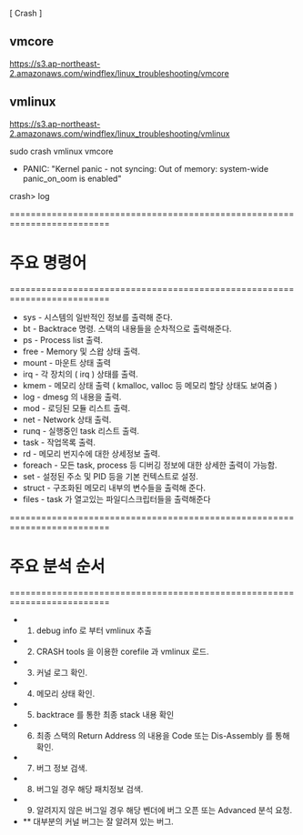 [ Crash ]

## vmcore
https://s3.ap-northeast-2.amazonaws.com/windflex/linux_troubleshooting/vmcore

## vmlinux
https://s3.ap-northeast-2.amazonaws.com/windflex/linux_troubleshooting/vmlinux


sudo crash vmlinux vmcore
 - PANIC: "Kernel panic - not syncing: Out of memory: system-wide panic_on_oom is enabled"

crash> log



=========================================================================
# 주요 명령어
=========================================================================

- sys - 시스템의 일반적인 정보를 출력해 준다.
- bt - Backtrace 명령. 스택의 내용들을 순차적으로 출력해준다.
- ps - Process list 출력.
- free - Memory 및 스왑 상태 출력.
- mount - 마운트 상태 출력
- irq - 각 장치의 ( irq ) 상태를 출력.
- kmem - 메모리 상태 출력 ( kmalloc, valloc 등 메모리 할당 상태도 보여줌 )
- log - dmesg 의 내용을 출력.
- mod - 로딩된 모듈 리스트 출력.
- net - Network 상태 출력.
- runq - 실행중인 task 리스트 출력.
- task - 작업목록 출력.
- rd - 메모리 번지수에 대한 상세정보 출력.
- foreach - 모든 task, process 등 디버깅 정보에 대한 상세한 출력이 가능함.
- set - 설정된 주소 및 PID 등을 기본 컨텍스트로 설정.
- struct - 구조화된 메모리 내부의 변수들을 출력해 준다.
- files - task 가 열고있는 파일디스크립터들을 출력해준다


=========================================================================
# 주요 분석 순서
=========================================================================

- 1. debug info 로 부터 vmlinux 추출
- 2. CRASH tools 을 이용한 corefile 과 vmlinux 로드.
- 3. 커널 로그 확인.
- 4. 메모리 상태 확인.
- 5. backtrace 를 통한 최종 stack 내용 확인
- 6. 최종 스택의 Return Address 의 내용을 Code 또는 Dis-Assembly 를 통해 확인.
- 7. 버그 정보 검색.
- 8. 버그일 경우 해당 패치정보 검색.
- 9. 알려지지 않은 버그일 경우 해당 벤더에 버그 오픈 또는 Advanced 분석 요청.
- ** 대부분의 커널 버그는 잘 알려져 있는 버그. 
